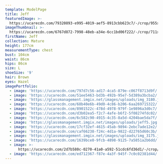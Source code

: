 ```yaml
---
template: ModelPage
title: Jeff
featuredImage: >-
  https://ucarecdn.com/79320893-e995-4019-aef5-8913cbb623c7/-/crop/955x507/0,30/-/preview/
imageThumbnail: >-
  https://ucarecdn.com/6767d872-7998-48eb-a34e-6cc1bd06f222/-/crop/711x976/22,0/-/preview/
firstName: Jeff
collection: Mature
height: 177cm
measurementType: chest
bust: 104cm
waist: 86cm
hips: 86cm
size: L
shoeSize: '9'
hair: Brown
eyes: Hazel
imagePortfolio:
  - image: 'https://ucarecdn.com/797d7c56-ad17-4ca5-879e-c067f8713d9f/'
  - image: 'https://ucarecdn.com/51ee5463-bd3b-492b-95e7-5d389a3bcba2/'
  - image: 'https://glassmanagement.imgix.net/images/uploads/img_3180.jpg'
  - image: 'https://ucarecdn.com/68b40e6b-49d0-4c86-b206-6aa269715322/'
  - image: 'https://ucarecdn.com/8901522c-478d-4978-979f-1e9896a3d0c7/'
  - image: 'https://ucarecdn.com/d3b02ea5-f2c7-4afe-b6f2-5f08274fdc02/'
  - image: 'https://ucarecdn.com/6c582c90-4915-4c35-8a5d-4204bae5da7f/'
  - image: 'https://glassmanagement.imgix.net/images/uploads/jeff5.jpg'
  - image: 'https://ucarecdn.com/17cf32ef-4615-45ab-9894-2ebc7ade12e2/'
  - image: 'https://ucarecdn.com/caf66238-f24c-4d1a-9822-d22765d60c3b/'
  - image: 'https://glassmanagement.imgix.net/images/uploads/img_3175.jpg'
  - image: 'https://ucarecdn.com/1639bce0-9fcb-4898-9125-7a5851a2b6dd/'
  - image: >-
      https://ucarecdn.com/2d7b580c-0270-41a0-a592-51cdc6fd36d1/-/crop/1419x622/2,99/-/preview/
  - image: 'https://ucarecdn.com/ed712367-f87e-4a3f-945f-7c0c02381d44/'
---
```


